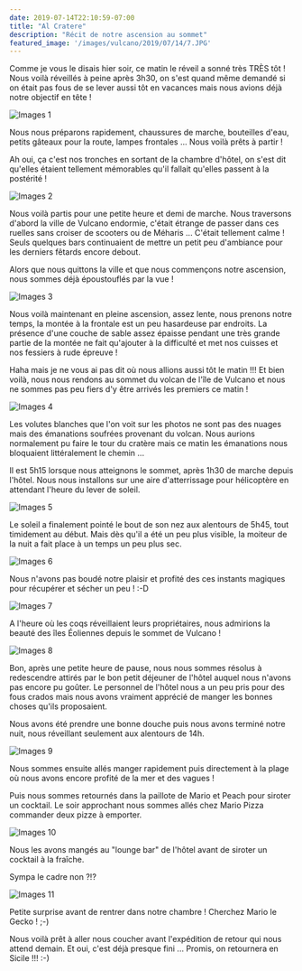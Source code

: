 ```yaml
---
date: 2019-07-14T22:10:59-07:00
title: "Al Cratere"
description: "Récit de notre ascension au sommet"
featured_image: '/images/vulcano/2019/07/14/7.JPG'
---
```


Comme je vous le disais hier soir, ce matin le réveil a sonné très TRÈS tôt ! Nous voilà réveillés à peine après 3h30, on s'est quand même demandé si on était pas fous de se lever aussi tôt en vacances mais nous avions déjà notre objectif en tête !

![Images 1](/images/vulcano/2019/07/14/1.JPG)

Nous nous préparons rapidement, chaussures de marche, bouteilles d'eau, petits gâteaux pour la route, lampes frontales ...  Nous voilà prêts à partir !

Ah oui, ça c'est nos tronches en sortant de la chambre d'hôtel, on s'est dit qu'elles étaient tellement mémorables qu'il fallait qu'elles passent à la postérité !

![Images 2](/images/vulcano/2019/07/14/2.JPG)

Nous voilà partis pour une petite heure et demi de marche. Nous traversons d'abord la ville de Vulcano endormie, c'était étrange de passer dans ces ruelles sans croiser de scooters ou de Méharis ... C'était tellement calme ! Seuls quelques bars continuaient de mettre un petit peu d'ambiance pour les derniers fêtards encore debout. 

Alors que nous quittons la ville et que nous commençons notre ascension, nous sommes déjà époustouflés par la vue !

![Images 3](/images/vulcano/2019/07/14/4.JPG)

Nous voilà maintenant en pleine ascension, assez lente, nous prenons notre temps, la montée à la frontale est un peu hasardeuse par endroits. La présence d'une couche de sable assez épaisse pendant une très grande partie de la montée ne fait qu'ajouter à la difficulté et met nos cuisses et nos fessiers à rude épreuve !

Haha mais je ne vous ai pas dit où nous allions aussi tôt le matin !!! Et bien voilà, nous nous rendons au sommet du volcan de l'île de Vulcano et nous ne sommes pas peu fiers d'y être arrivés les premiers ce matin !

![Images 4](/images/vulcano/2019/07/14/3.JPG)

Les volutes blanches que l'on voit sur les photos ne sont pas des nuages mais des émanations soufrées provenant du volcan. Nous aurions normalement pu faire le tour du cratère mais ce matin les émanations nous bloquaient littéralement le chemin ... 

Il est 5h15 lorsque nous atteignons le sommet, après 1h30 de marche depuis l'hôtel. Nous nous installons sur une aire d'atterrissage pour hélicoptère en attendant l'heure du lever de soleil. 

![Images 5](/images/vulcano/2019/07/14/5.JPG)

Le soleil a finalement pointé le bout de son nez aux alentours de 5h45, tout timidement au début. Mais dès qu'il a été un peu plus visible, la moiteur de la nuit a fait place à un temps un peu plus sec.

![Images 6](/images/vulcano/2019/07/14/6.JPG)

Nous n'avons pas boudé notre plaisir et profité des ces instants magiques pour récupérer et sécher un peu ! :-D

![Images 7](/images/vulcano/2019/07/14/7.JPG)

A l'heure où les coqs réveillaient leurs propriétaires, nous admirions la beauté des îles Éoliennes depuis le sommet de Vulcano !

![Images 8](/images/vulcano/2019/07/14/8.JPG)

Bon, après une petite heure de pause, nous nous sommes résolus à redescendre attirés par le bon petit déjeuner de l'hôtel auquel nous n'avons pas encore pu goûter. Le personnel de l'hôtel nous a un peu pris pour des fous crados mais nous avons vraiment apprécié de manger les bonnes choses qu'ils proposaient. 

Nous avons été prendre une bonne douche puis nous avons terminé notre nuit, nous réveillant seulement aux alentours de 14h. 

![Images 9](/images/vulcano/2019/07/14/9.JPG)

Nous sommes ensuite allés manger rapidement puis directement à la plage où nous avons encore profité de la mer et des vagues !

Puis nous sommes retournés dans la paillote de Mario et Peach pour siroter un cocktail. Le soir approchant nous sommes allés chez Mario Pizza commander deux pizze à emporter. 

![Images 10](/images/vulcano/2019/07/14/10.JPG)

Nous les avons mangés au "lounge bar" de l'hôtel avant de siroter un cocktail à la fraîche. 

Sympa le cadre non ?!?

![Images 11](/images/vulcano/2019/07/14/11.JPG)

Petite surprise avant de rentrer dans notre chambre ! Cherchez Mario le Gecko ! ;-)

Nous voilà prêt à aller nous coucher avant l'expédition de retour qui nous attend demain. Et oui, c'est déjà presque fini ... Promis, on retournera en Sicile !!! :-)

